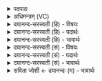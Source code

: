 <details><summary>पदपाठः</summary>

अग्ने॑। आयू॑षि। प॒व॒से॒। आ। सु॒व॒। ऊर्ज॑म्। इष॑म्। च॒। नः॒। आ॒रे। बा॒ध॒स्व॒। दु॒च्छुना॑म्। ३८।
</details>

<details><summary>अधिमन्त्रम् (VC)</summary>

- इन्द्रो देवता
- वैखानस ऋषिः
- गायत्री
- षड्जः
</details>

<details><summary>दयानन्द-सरस्वती (हि) - विषयः</summary>

फिर उसी विषय का अगले मन्त्र में उपदेश किया है ॥
</details>

<details><summary>दयानन्द-सरस्वती (हि) - पदार्थः</summary>

पदार्थान्वयभाषाः -  हे (अग्ने) विद्वन् पिता, पितामह और प्रपितामह ! जो आप (नः) हमारे (आयूंषि) आयुर्दाओं को (पवसे) पवित्र करें, सो आप (ऊर्जम्) पराक्रम (च) और (इषम्) इच्छासिद्धि को (आ, सुव) चारों ओर से सिद्ध करिये और (आरे) दूर और निकट वसनेहारे (दुच्छुनाम्) दुष्ट कुत्तों के समान मनुष्यों के सङ्ग को (बाधस्व) छुड़ा दीजिये ॥३८ ॥
</details>

<details><summary>दयानन्द-सरस्वती (हि) - भावार्थः</summary>

भावार्थभाषाः -  पिता आदि लोग अपने सन्तानों में दीर्घ आयु, पराक्रम और शुभ इच्छा को धारण कराके अपने सन्तानों को दुष्टों के सङ्ग से रोक और श्रेष्ठों के सङ्ग में प्रवृत्त कराके धार्मिक चिरञ्जीवी करें, जिससे वे वृद्धावस्था में भी अप्रियाचरण कभी न करें ॥३८ ॥
</details>

<details><summary>दयानन्द-सरस्वती (सं) - विषयः</summary>

पुनस्तमेव विषयमाह ॥
</details>

<details><summary>दयानन्द-सरस्वती (सं) - पदार्थः</summary>

पदार्थान्वयभाषाः -  हे अग्ने ! यस्त्वं न आयूंषि पवसे, स त्वमूर्ज्जमिषं चासुव, आरे दुच्छुनां सङ्गं बाधस्व ॥३८ ॥
</details>

<details><summary>दयानन्द-सरस्वती (सं) - भावार्थः</summary>

भावार्थभाषाः -  पित्रादयोऽपत्येषु दीर्घायुः पराक्रमशुभेच्छा धारयित्वा स्वसन्तानान् दुष्टानां सङ्गान्निवार्य श्रेष्ठानां सङ्गे प्रवर्त्य धार्मिकान् दीर्घायुषः कुर्वन्तु, यतस्ते वृद्धावस्थायामप्यप्रियाचरणं कदाचिन्न कुर्युः ॥२८ ॥
</details>

<details><summary>सविता जोशी ← दयानन्दः (म) - भावार्थः</summary>

भावार्थभाषाः -  पित्याने आपल्या संतानांमध्ये दीर्घायुष्य, पराक्रम व शुभेच्छा धारण होतील, अशी उपाययोजना करावी. आपल्यर संतानांनी दुष्टांची संगत सोडून श्रेष्ठांची संगत धरावी यासाठी त्यांना प्रवृत्त करावे. धार्मिक आणि आयुष्यमान बनण्यासाठी मदत करावी. ज्यामुळे वृद्धावस्थेतही त्यांनी अप्रिय आचरण करू नये.
</details>